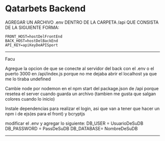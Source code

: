 # Qatarbets Backend

AGREGAR UN ARCHIVO .env DENTRO DE LA CARPETA /api QUE CONSISTA DE LA SIGUIENTE FORMA:

```env
FRONT_HOST=hostDelFrontEnd
BACK_HOST=hostDelBackEnd
API_KEY=apiKeyDeAPISport
```
------------------------------------
Facu

Agregue la opcion de que se conecte al servidor del back con el .env o el puerto 3000 en /api/index.js 
porque no me dejaba abrir el localhost ya que me lo tiraba undefined

Cambie node por nodemon en el npm start del package.json de /api porque resetea el server cuando guarda un archivo 
(tambien me gusta que salgan colores cuando lo inicio)

Instale dependencias para realizar el login, asi que van a tener que hacer un npm i de ejs(es para el front) y bcryptjs

modificar el .env y agregar lo siguiente:
DB_USER = UsuarioDeSuDB
DB_PASSWORD = PassDeSuDB
DB_DATABASE= NombreDeSuDB

------------------------------------